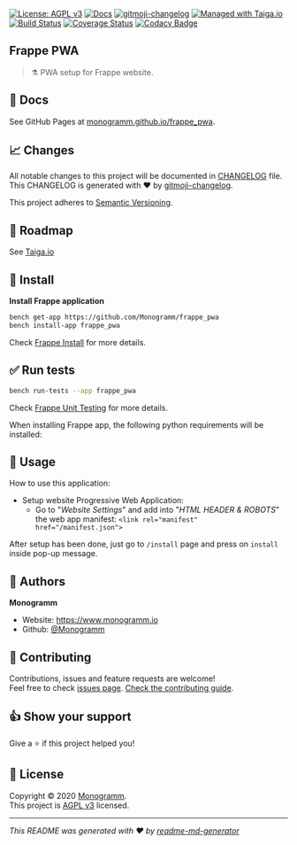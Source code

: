 [![License: AGPL v3][uri_license_image]][uri_license]
[![Docs](https://img.shields.io/badge/Docs-Github%20Pages-blue)](https://monogramm.github.io/frappe_pwa/)
[![gitmoji-changelog](https://img.shields.io/badge/Changelog-gitmoji-blue.svg)](https://github.com/frinyvonnick/gitmoji-changelog)
[![Managed with Taiga.io](https://img.shields.io/badge/managed%20with-TAIGA.io-709f14.svg)](https://tree.taiga.io/project/monogrammbot-monogrammfrappe_pwa/ "Managed with Taiga.io")
[![Build Status](https://travis-ci.org/Monogramm/frappe_pwa.svg)](https://travis-ci.org/Monogramm/frappe_pwa)
[![Coverage Status](https://coveralls.io/repos/github/Monogramm/frappe_pwa/badge.svg?branch=master)](https://coveralls.io/github/Monogramm/frappe_pwa?branch=master)
[![Codacy Badge](https://api.codacy.com/project/badge/Grade/347f10fa884446c492b6ba8cd7f4d7fc)](https://app.codacy.com/gh/Monogramm/frappe_pwa?utm_source=github.com&utm_medium=referral&utm_content=Monogramm/frappe_pwa&utm_campaign=Badge_Grade_Dashboard)

<!--
[![Codacy Badge](https://api.codacy.com/project/badge/Coverage/273679c703bb4f02ba1aacb350f7b1c5)](https://www.codacy.com/gh/Monogramm/frappe_pwa?utm_source=github.com&utm_medium=referral&utm_content=Monogramm/frappe_pwa&utm_campaign=Badge_Coverage)
[![codecov](https://codecov.io/gh/Monogramm/frappe_pwa/branch/master/graph/badge.svg)](https://codecov.io/gh/Monogramm/frappe_pwa)
[![DeepSource](https://static.deepsource.io/deepsource-badge-light-mini.svg)](https://deepsource.io/gh/Monogramm/frappe_pwa/?ref=repository-badge)
-->

## Frappe PWA

> :alembic: PWA setup for Frappe website.

## :blue_book: Docs

See GitHub Pages at [monogramm.github.io/frappe_pwa](https://monogramm.github.io/frappe_pwa/).

## :chart_with_upwards_trend: Changes

All notable changes to this project will be documented in [CHANGELOG](./CHANGELOG.md) file.
This CHANGELOG is generated with :heart: by [gitmoji-changelog](https://github.com/frinyvonnick/gitmoji-changelog).

This project adheres to [Semantic Versioning](https://semver.org/spec/v2.0.0.html).

## :bookmark: Roadmap

See [Taiga.io](https://tree.taiga.io/project/monogrammbot-monogrammfrappe_pwa/ "Taiga.io monogrammbot-monogrammfrappe_pwa")

## :construction: Install

**Install Frappe application**

```sh
bench get-app https://github.com/Monogramm/frappe_pwa
bench install-app frappe_pwa
```

Check [Frappe Install](https://github.com/frappe/frappe/wiki/The-Hitchhiker%27s-Guide-to-Installing-Frappe-on-Linux) for more details.

## :white_check_mark: Run tests

```sh
bench run-tests --app frappe_pwa
```

Check [Frappe Unit Testing](https://frappe.io/docs/user/en/guides/automated-testing/unit-testing) for more details.

When installing Frappe app, the following python requirements will be installed:

## :rocket: Usage

How to use this application:

-   Setup website Progressive Web Application:
    -   Go to "_Website Settings_" and add into "_HTML HEADER & ROBOTS_" the web app manifest: `<link rel="manifest" href="/manifest.json">`


After setup has been done, just go to `/install` page and press on `install` inside pop-up message.

<!--
[TODO] If project is deployed to DockerHub:
## :whale: Supported tags
[Dockerhub monogramm/frappe_pwa](https://hub.docker.com/r/monogramm/frappe_pwa/)
* `latest`
-->

## :bust_in_silhouette: Authors

**Monogramm**

-   Website: <https://www.monogramm.io>
-   Github: [@Monogramm](https://github.com/Monogramm)

## :handshake: Contributing

Contributions, issues and feature requests are welcome!<br />Feel free to check [issues page](https://github.com/Monogramm/frappe_pwa/issues).
[Check the contributing guide](./CONTRIBUTING.md).<br />

## :thumbsup: Show your support

Give a :star: if this project helped you!

## :page_facing_up: License

Copyright © 2020 [Monogramm](https://github.com/Monogramm).<br />
This project is [AGPL v3](uri_license) licensed.

* * *

_This README was generated with :heart: by [readme-md-generator](https://github.com/kefranabg/readme-md-generator)_

[uri_license]: https://opensource.org/licenses/AGPL-3.0

[uri_license_image]: https://img.shields.io/badge/license-AGPL%20v3-blue
